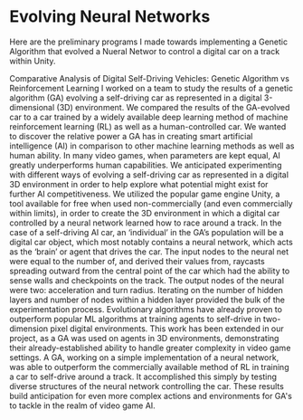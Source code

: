 # Evolving Neural Networks
Here are the preliminary programs I made towards implementing a Genetic Algorithm that evolved a Nueral Networ to control a digital car on a track within Unity.

Comparative Analysis of Digital Self-Driving Vehicles: Genetic
Algorithm vs Reinforcement Learning
I worked on a team to study the results of a
genetic algorithm (GA) evolving a self-driving car as represented in a digital
3-dimensional (3D) environment. We compared the results of the GA-evolved car to a
car trained by a widely available deep learning method of machine reinforcement
learning (RL) as well as a human-controlled car. We wanted to discover the relative
power a GA has in creating smart artificial intelligence (AI) in comparison to other
machine learning methods as well as human ability. In many video games, when
parameters are kept equal, AI greatly underperforms human capabilities. We anticipated
experimenting with different ways of evolving a self-driving car as represented in a
digital 3D environment in order to help explore what potential might exist for further AI
competitiveness. We utilized the popular game engine Unity, a tool available for free
when used non-commercially (and even commercially within limits), in order to create
the 3D environment in which a digital car controlled by a neural network learned how to
race around a track. In the case of a self-driving AI car, an ‘individual’ in the GA’s
population will be a digital car object, which most notably contains a neural network,
which acts as the ‘brain’ or agent that drives the car. The input nodes to the neural net
were equal to the number of, and derived their values from, raycasts spreading outward
from the central point of the car which had the ability to sense walls and checkpoints on
the track. The output nodes of the neural were two: acceleration and turn radius.
Iterating on the number of hidden layers and number of nodes within a hidden layer
provided the bulk of the experimentation process. Evolutionary algorithms have already
proven to outperform popular ML algorithms at training agents to self-drive in
two-dimension pixel digital environments. This work has been extended in our project,
as a GA was used on agents in 3D environments, demonstrating their
already-established ability to handle greater complexity in video game settings. A GA,
working on a simple implementation of a neural network, was able to outperform the
commercially available method of RL in training a car to self-drive around a track. It
accomplished this simply by testing diverse structures of the neural network controlling
the car. These results build anticipation for even more complex actions and
environments for GA's to tackle in the realm of video game AI.
